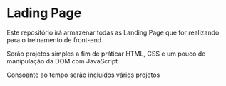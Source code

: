 # Lading Page
<p>Este repositório irá armazenar todas as Landing Page que for realizando para o treinamento de front-end</p>

<p>Serão projetos simples a fim de práticar HTML, CSS e um pouco de manipulação da DOM com JavaScript</p>

<p>Consoante ao tempo serão incluídos vários projetos</p>

